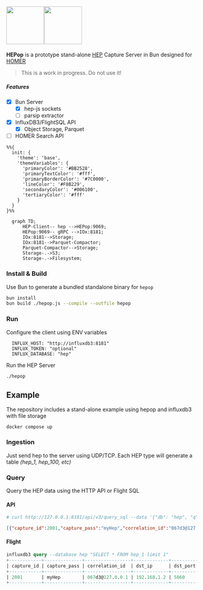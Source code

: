 # <img src="https://user-images.githubusercontent.com/1423657/55069501-8348c400-5084-11e9-9931-fefe0f9874a7.png" height=100/><img src="https://github.com/user-attachments/assets/c8e858ea-bb21-45f3-82ac-a1cd955f30cf" height=100>

**HEPop** is a prototype stand-alone [HEP](https://github.com/sipcapture/hep) Capture Server in Bun designed for [HOMER](https://github.com/sipcapture/homer)

> This is a work in progress. Do not use it!

##### Features

- [x] Bun Server
  - [x] hep-js sockets
  - [ ] parsip extractor
- [x] InfluxDB3/FlightSQL API
  - [x] Object Storage, Parquet
- [ ] HOMER Search API

```mermaid
%%{
  init: {
    'theme': 'base',
    'themeVariables': {
      'primaryColor': '#BB2528',
      'primaryTextColor': '#fff',
      'primaryBorderColor': '#7C0000',
      'lineColor': '#F8B229',
      'secondaryColor': '#006100',
      'tertiaryColor': '#fff'
    }
  }
}%%

  graph TD;
      HEP-Client-- hep -->HEPop:9069;
      HEPop:9069-- gRPC -->IOx:8181;
      IOx:8181-->Storage;
      IOx:8181-->Parquet-Compactor;
      Parquet-Compactor-->Storage;
      Storage-.->S3;
      Storage-.->Filesystem;

```


### Install & Build

Use Bun to generate a bundled standalone binary for `hepop`

```bash
bun install
bun build ./hepop.js --compile --outfile hepop
```

### Run
Configure the client using ENV variables
```
  INFLUX_HOST: "http://influxdb3:8181"
  INFLUX_TOKEN: "optional"
  INFLUX_DATABASE: "hep"
```
Run the HEP Server
```bash
./hepop
```

## Example
The repository includes a stand-alone example using hepop and influxdb3 with file storage
```
docker compose up
```

### Ingestion
Just send hep to the server using UDP/TCP. Each HEP type will generate a table _(hep_1, hep_100, etc)_

### Query
Query the HEP data using the HTTP API or Flight SQL
#### API
```bash
# curl http://127.0.0.1:8181/api/v3/query_sql --data '{"db": "hep", "q": "select * from hep_1 limit 1"}'
```
```json
[{"capture_id":2001,"capture_pass":"myHep","correlation_id":"067d3@127.0.0.1","dst_ip":"192.168.1.2","dst_port":5060,"ip_family":2,"payload":"OPTIONS sip:127.0.0.1 SIP/2.0Call-ID: 067d3@127.0.0.1CSeq: 9999 OPTIONSFrom: <sip:nodejs@127.0.0.1>;tag=2628881569To: <sip:nodejs@127.0.0.1>Via: SIP/2.0/UDP 127.0.0.1:48495;branch=z9hG4bK9b82aa8fb4c7705466a3456dfff7f384333332Max-Forwards: 70User-Agent: HEPGEN-UACContent-Length: 0","proto_type":0,"protocol":17,"src_ip":"192.168.1.1","src_port":5060,"time":"2025-01-26T18:44:07.120","time_sec":1737917047,"time_usec":120000,"type":"1"}]
```
#### Flight
```sql
influxdb3 query --database hep "SELECT * FROM hep_1 limit 1"
+------------+--------------+-----------------+-------------+----------+-----------+------------------------------------------------------------------------------------------------------------------------------------------------------------------------------------------------------------------------------------------------------------------------------------------+------------+----------+-------------+----------+-------------------------+------------+-----------+------+
| capture_id | capture_pass | correlation_id  | dst_ip      | dst_port | ip_family | payload                                                                                                                                                                                                                                                                                  | proto_type | protocol | src_ip      | src_port | time                    | time_sec   | time_usec | type |
+------------+--------------+-----------------+-------------+----------+-----------+------------------------------------------------------------------------------------------------------------------------------------------------------------------------------------------------------------------------------------------------------------------------------------------+------------+----------+-------------+----------+-------------------------+------------+-----------+------+
| 2001       | myHep        | 067d3@127.0.0.1 | 192.168.1.2 | 5060     | 2         | OPTIONS sip:127.0.0.1 SIP/2.0Call-ID: 067d3@127.0.0.1CSeq: 9999 OPTIONSFrom: <sip:nodejs@127.0.0.1>;tag=2628881569To: <sip:nodejs@127.0.0.1>Via: SIP/2.0/UDP 127.0.0.1:48495;branch=z9hG4bK9b82aa8fb4c7705466a3456dfff7f384333332Max-Forwards: 70User-Agent: HEPGEN-UACContent-Length: 0 | 0          | 17       | 192.168.1.1 | 5060     | 2025-01-26T18:44:07.120 | 1737917047 | 120000    | 1    |
+------------+--------------+-----------------+-------------+----------+-----------+------------------------------------------------------------------------------------------------------------------------------------------------------------------------------------------------------------------------------------------------------------------------------------------+------------+----------+-------------+----------+-------------------------+------------+-----------+------+
```
